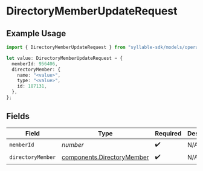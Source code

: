 # DirectoryMemberUpdateRequest

## Example Usage

```typescript
import { DirectoryMemberUpdateRequest } from "syllable-sdk/models/operations";

let value: DirectoryMemberUpdateRequest = {
  memberId: 956406,
  directoryMember: {
    name: "<value>",
    type: "<value>",
    id: 187131,
  },
};
```

## Fields

| Field                                                                    | Type                                                                     | Required                                                                 | Description                                                              |
| ------------------------------------------------------------------------ | ------------------------------------------------------------------------ | ------------------------------------------------------------------------ | ------------------------------------------------------------------------ |
| `memberId`                                                               | *number*                                                                 | :heavy_check_mark:                                                       | N/A                                                                      |
| `directoryMember`                                                        | [components.DirectoryMember](../../models/components/directorymember.md) | :heavy_check_mark:                                                       | N/A                                                                      |